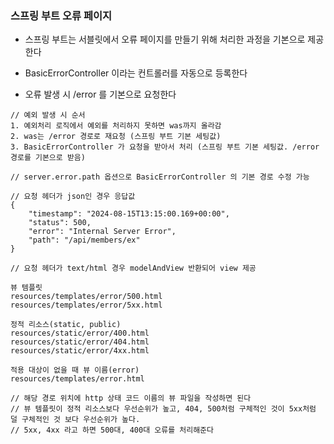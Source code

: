 ### 스프링 부트 오류 페이지

* 스프링 부트는 서블릿에서 오류 페이지를 만들기 위해 처리한 과정을 기본으로 제공한다

* BasicErrorController 이라는 컨트롤러를 자동으로 등록한다

* 오류 발생 시 /error 를 기본으로 요청한다

```
// 예외 발생 시 순서
1. 예외처리 로직에서 예외를 처리하지 못하면 was까지 올라감
2. was는 /error 경로로 재요청 (스프링 부트 기본 세팅값)
3. BasicErrorController 가 요청을 받아서 처리 (스프링 부트 기본 세팅값. /error 경로를 기본으로 받음)

// server.error.path 옵션으로 BasicErrorController 의 기본 경로 수정 가능

// 요청 헤더가 json인 경우 응답값
{
    "timestamp": "2024-08-15T13:15:00.169+00:00",
    "status": 500,
    "error": "Internal Server Error",
    "path": "/api/members/ex"
}

// 요청 헤더가 text/html 경우 modelAndView 반환되어 view 제공
```

```
뷰 템플릿
resources/templates/error/500.html
resources/templates/error/5xx.html

정적 리소스(static, public)
resources/static/error/400.html
resources/static/error/404.html
resources/static/error/4xx.html

적용 대상이 없을 때 뷰 이름(error)
resources/templates/error.html

// 해당 경로 위치에 http 상태 코드 이름의 뷰 파일을 작성하면 된다
// 뷰 템플릿이 정적 리소스보다 우선순위가 높고, 404, 500처럼 구체적인 것이 5xx처럼 덜 구체적인 것 보다 우선순위가 높다.
// 5xx, 4xx 라고 하면 500대, 400대 오류를 처리해준다
```
